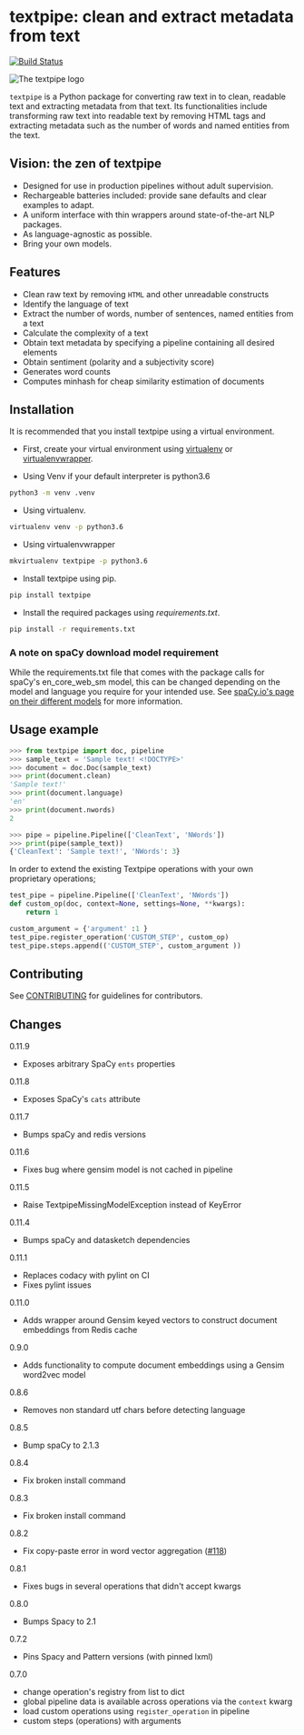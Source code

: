 # textpipe: clean and extract metadata from text

[![Build Status](https://travis-ci.com/textpipe/textpipe.svg?branch=master)](https://travis-ci.com/textpipe/textpipe)

![The textpipe logo](https://avatars3.githubusercontent.com/u/40492530?s=400&u=c65c2c8274cbdcd05b1942d1963d7aa2800e6d7f&v=4)

`textpipe` is a Python package for converting raw text in to clean, readable text and
extracting metadata from that text. Its functionalities include transforming
raw text into readable text by removing HTML tags and extracting
metadata such as the number of words and named entities from the text.

## Vision: the zen of textpipe

- Designed for use in production pipelines without adult supervision.
- Rechargeable batteries included: provide sane defaults and clear examples to adapt.
- A uniform interface with thin wrappers around state-of-the-art NLP packages.
- As language-agnostic as possible.
- Bring your own models.

## Features

- Clean raw text by removing `HTML` and other unreadable constructs
- Identify the language of text
- Extract the number of words, number of sentences, named entities from a text
- Calculate the complexity of a text
- Obtain text metadata by specifying a pipeline containing all desired elements
- Obtain sentiment (polarity and a subjectivity score)
- Generates word counts
- Computes minhash for cheap similarity estimation of documents

## Installation

It is recommended that you install textpipe using a virtual environment.

- First, create your virtual environment using [virtualenv](https://virtualenv.pypa.io/en/stable/) or [virtualenvwrapper](https://virtualenvwrapper.readthedocs.io/en/latest/).

- Using Venv if your default interpreter is python3.6

```bash
python3 -m venv .venv
```

- Using virtualenv.

```bash
virtualenv venv -p python3.6
```

- Using virtualenvwrapper

```bash
mkvirtualenv textpipe -p python3.6
```

- Install textpipe using pip.

```bash
pip install textpipe
```

- Install the required packages using *requirements.txt*.

```bash
pip install -r requirements.txt
```

### A note on spaCy download model requirement

While the requirements.txt file that comes with the package calls for spaCy's en_core_web_sm model, this can be changed depending on the model and language you require for your intended use. See [spaCy.io's page on their different models](https://spacy.io/usage/models) for more information.

## Usage example

```python
>>> from textpipe import doc, pipeline
>>> sample_text = 'Sample text! <!DOCTYPE>'
>>> document = doc.Doc(sample_text)
>>> print(document.clean)
'Sample text!'
>>> print(document.language)
'en'
>>> print(document.nwords)
2

>>> pipe = pipeline.Pipeline(['CleanText', 'NWords'])
>>> print(pipe(sample_text))
{'CleanText': 'Sample text!', 'NWords': 3}
```

In order to extend the existing Textpipe operations with your own proprietary operations;

```python
test_pipe = pipeline.Pipeline(['CleanText', 'NWords'])
def custom_op(doc, context=None, settings=None, **kwargs):
    return 1

custom_argument = {'argument' :1 }
test_pipe.register_operation('CUSTOM_STEP', custom_op)
test_pipe.steps.append(('CUSTOM_STEP', custom_argument ))

```

## Contributing

See [CONTRIBUTING](CONTRIBUTING.md) for guidelines for contributors.

## Changes

0.11.9

- Exposes arbitrary SpaCy `ents` properties

0.11.8

- Exposes SpaCy's `cats` attribute

0.11.7

- Bumps spaCy and redis versions

0.11.6

- Fixes bug where gensim model is not cached in pipeline

0.11.5

- Raise TextpipeMissingModelException instead of KeyError

0.11.4

- Bumps spaCy and datasketch dependencies

0.11.1

- Replaces codacy with pylint on CI
- Fixes pylint issues

0.11.0

- Adds wrapper around Gensim keyed vectors to construct document embeddings from Redis cache

0.9.0

- Adds functionality to compute document embeddings using a Gensim word2vec model

0.8.6

- Removes non standard utf chars before detecting language

0.8.5

- Bump spaCy to 2.1.3

0.8.4

- Fix broken install command

0.8.3

- Fix broken install command

0.8.2

- Fix copy-paste error in word vector aggregation ([#118](https://github.com/textpipe/textpipe/issues/118))

0.8.1

- Fixes bugs in several operations that didn't accept kwargs

0.8.0

- Bumps Spacy to 2.1

0.7.2

- Pins Spacy and Pattern versions (with pinned lxml)

0.7.0

- change operation's registry from list to dict
- global pipeline data is available across operations via the `context` kwarg
- load custom operations using `register_operation` in pipeline
- custom steps (operations) with arguments
